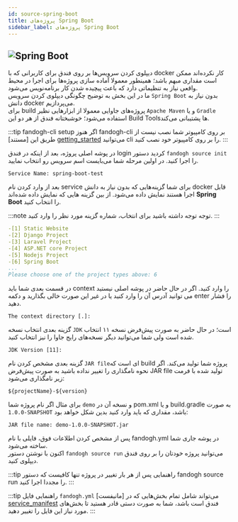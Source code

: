 ```yaml
---
id: source-spring-boot
title: پروژه‌های Spring Boot
sidebar_label: پروژه‌های Spring Boot 
---
```


## ![Spring Boot](/img/docs/spring-boot-banner.svg "Spring Boot")

دیپلوی کردن سرویس‌ها بر روی فندق برای کاربرانی که با docker کار نکرده‌اند ممکن است مقداری مبهم باشد؛ همینطور معمولا آماده سازی پروژه‌ها برای اجرا در محیط واقعی نیاز به تنظیماتی دارد که باعث پیچیده شدن کار برنامه‌نویس می‌شود.<br/>
ما در این بخش به توضیح چگونگی دیپلوی کردن سرویس `Spring Boot` بدون نیاز به دانش docker می‌پردازیم.<br/>
برای build پروژه‌های جاوایی معمولا از ابزار‌هایی نظیر `Apache Maven` و یا `Gradle` استفاده می‌شود؛ خوشبختانه فندق از هر دو این Build Toolsها پشتیبانی می‌کند. 
  
:::tip fandogh-cli setup
اگر هنوز fandogh-cli بر روی کامپیوتر شما نصب نیست از طریق این [مستند] [getting_started] می‌توانید cli را بر روی کامپیوتر خود نصب کنید.
:::
  
در پوشه اصلی پروژه، بعد از اینکه در فندق login کردید دستور `fandogh source init‍‍` را اجرا کنید. در اولین مرحله شما می‌بایست اسم سرویس رو انتخاب نمایید.

```
Service Name: spring-boot-test  
```    
  
 بعد از وارد کردن نام service  برای شما گزینه‌هایی که بدون نیاز به دانش docker قابل اجرا هستند نمایش داده می‌شود. از بین گزینه هایی که نمایش داده شده‌اند **Spring Boot** را انتخاب کنید.  
  
:::note توجه
توجه داشته باشید  برای انتخاب، شماره گزینه مورد نظر را وارد کنید.
:::
  
```yaml
-[1] Static Website
-[2] Django Project
-[3] Laravel Project
-[4] ASP.NET core Project
-[5] Nodejs Project
-[6] Spring Boot
...
Please choose one of the project types above: 6
```  

در قسمت بعدی شما باید context را وارد کنید. اگر در حال حاضر در پوشه اصلی نیستید می توانید آدرس آن را وارد کنید یا در غیر این صورت خالی بگذارید و دکمه enter را فشار دهید.
  
```  
The context directory [.]:  
```  
  
گزینه بعدی انتخاب نسخه `JDK` است؛ در حال حاضر به صورت پیش‌فرض نسخه ۱۱ انتخاب شده است ولی شما می‌توانید دیگر نسخه‌های رایج جاوا را نیز انتخاب کنید.
  
```  
JDK Version [11]:
```  
  
 گزینه بعدی مشخص کردن نام ‍‍`JAR file`ای است که build پروژه شما تولید می‌کند. اگر نحوه نامگذاری را تغییر نداده باشید به صورت پیش‌فرض JAR file تولید شده با فرمت زیر نامگذاری می‌شود:
 
```
${projectName}-${version}
```


برای مثال اگر نام پروژه شما `demo` و نسخه آن در pom.xml و یا build.gradle به صورت `1.0.0-SNAPSHOT` باشد، مقداری که باید وارد کنید بدین شکل خواهد بود:

```
JAR file name: demo-1.0.0-SNAPSHOT.jar
```
 
پس از مشخص کردن اطلاعات فوق، فایلی با نام fandogh.yml در پوشه جاری شما ساخته می‌شود.   
اکنون با نوشتن دستور `fandogh source run` می‌توانید پروژه خودتان را بر روی فندق دیپلوی کنید.  
  
:::tip راهنمایی
پس از هر بار تغییر در پروژه تنها کافیست که دستور fandogh source run را مجددا اجرا کنید.
:::

:::tip راهنمایی
فایل `fandogh.yml` می‌تواند شامل تمام بخش‌هایی که در [مانیفست] [service_manifest] فندق است باشد، شما به صورت دستی قادر هستید تا بخش‌های مورد نیاز این فایل را تغییر دهید.
:::

[getting_started]: /docs/preface/getting-started
[service_manifest]: /docs/services/service-manifest